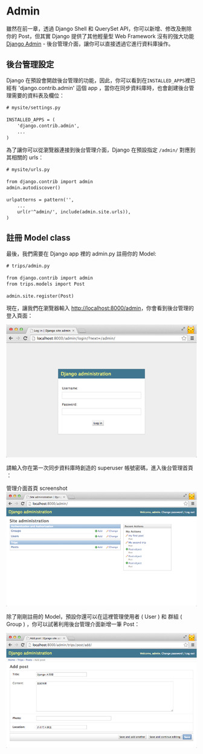 # Admin

雖然在前一章，透過 Django Shell 和 QuerySet API，你可以新增、修改及刪除你的 Post，但其實 Django 提供了其他輕量型 Web Framework 沒有的強大功能 [Django Admin](https://docs.djangoproject.com/en/dev/ref/contrib/admin/) - 後台管理介面，讓你可以直接透過它進行資料庫操作。

## 後台管理設定

Django 在預設會開啟後台管理的功能，因此，你可以看到在`INSTALLED_APPS`裡已經有 'django.contrib.admin' 這個 app ，當你在同步資料庫時，也會創建後台管理需要的資料表及欄位：

```
# mysite/settings.py

INSTALLED_APPS = (
    'django.contrib.admin',
    ...
)
```

為了讓你可以從瀏覽器連接到後台管理介面，Django 在預設指定 `/admin/` 對應到其相關的 urls：

```
# mysite/urls.py

from django.contrib import admin
admin.autodiscover()

urlpatterns = pattern('',
    ...
    url(r'^admin/', include(admin.site.urls)),
)
```

## 註冊 Model class

最後，我們需要在 Django app 裡的 admin.py 註冊你的 Model:

```
# trips/admin.py

from django.contrib import admin
from trips.models import Post

admin.site.register(Post)

```
現在，讓我們在瀏覽器輸入 [http://localhost:8000/admin](http://localhost:8000/admin)，你會看到後台管理的登入頁面：

![](./../images/django-admin-login.png)

請輸入你在第一次同步資料庫時創造的 superuser 帳號密碼，進入後台管理首頁 ：

管理介面首頁 screenshot
![](./../images/django-admin-main-screen.png)

除了剛剛註冊的 Model，預設你還可以在這裡管理使用者 ( User ) 和 群組 ( Group ) ，你可以試著利用後台管理介面新增一筆 Post：

![](./../images/django-admin-create.png)

